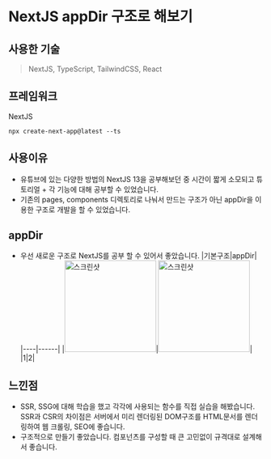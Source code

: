 # NextJS appDir 구조로 해보기

## 사용한 기술
> NextJS, TypeScript, TailwindCSS, React

## 프레임워크
NextJS
```
npx create-next-app@latest --ts
```

## 사용이유
- 유튜브에 있는 다양한 방법의 NextJS 13을 공부해보던 중 시간이 짧게 소모되고 튜토리얼 + 각 기능에 대해 공부할 수 있었습니다.
- 기존의 pages, components 디렉토리로 나눠서 만드는 구조가 아닌 appDir을 이용한 구조로 개발을 할 수 있었습니다.

## appDir
- 우선 새로운 구조로 NextJS를 공부 할 수 있어서 좋았습니다.
|기본구조|appDir|
|----|------|
|<img width="181" alt="스크린샷" src="https://user-images.githubusercontent.com/97148877/230008431-a639bdfb-5c1a-41c1-afab-c0feb5a0409a.png">|<img width="181" alt="스크린샷" src="https://user-images.githubusercontent.com/97148877/230008493-323a4348-4591-462e-b979-3ac2e9bef309.png">|
|1|2|


## 느낀점
- SSR, SSG에 대해 학습을 했고 각각에 사용되는 함수를 직접 실습을 해봤습니다. SSR과 CSR의 차이점은 서버에서 미리 렌더링된 DOM구조를 HTML문서를 렌더링하여 웹 크롤링, SEO에 좋습니다.
- 구조적으로 만들기 좋았습니다. 컴포넌츠를 구성할 때 큰 고민없이 규격대로 설계해서 좋습니다.
